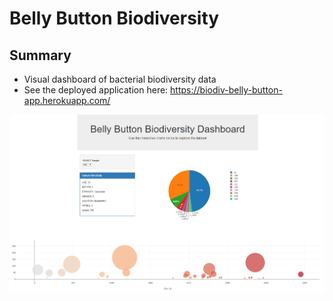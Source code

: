 # Belly Button Biodiversity
## Summary
* Visual dashboard of bacterial biodiversity data
* See the deployed application here: https://biodiv-belly-button-app.herokuapp.com/

![](dashboard_image.PNG)

